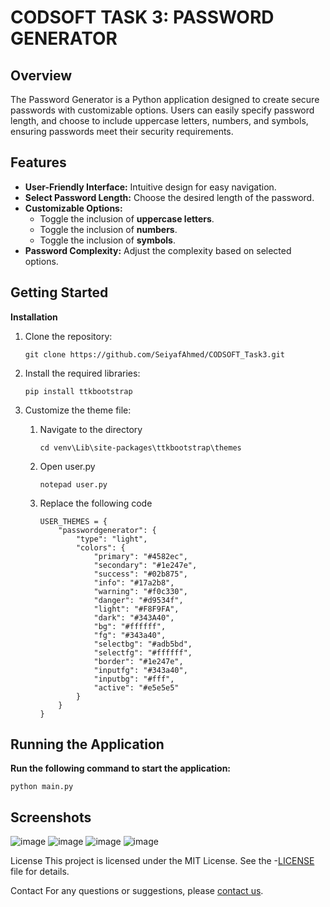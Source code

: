 # CODSOFT TASK 3: PASSWORD GENERATOR
## Overview
The Password Generator is a Python application designed to create secure passwords with customizable options. Users can easily specify password length, and choose to include uppercase letters, numbers, and symbols, ensuring passwords meet their security requirements.

## Features
* **User-Friendly Interface:** Intuitive design for easy navigation.
* **Select Password Length:** Choose the desired length of the password.
* **Customizable Options:**
    * Toggle the inclusion of **uppercase letters**.
    * Toggle the inclusion of **numbers**.
    * Toggle the inclusion of **symbols**.
* **Password Complexity:** Adjust the complexity based on selected options. 

## Getting Started

**Installation**

1. Clone the repository:
    ```
    git clone https://github.com/SeiyafAhmed/CODSOFT_Task3.git
    ```

2. Install the required libraries:
    ```
    pip install ttkbootstrap
    ```
3. Customize the theme file:
     1. Navigate to the directory
        
        ```
        cd venv\Lib\site-packages\ttkbootstrap\themes
        ```
     2. Open user.py
        ```
        notepad user.py
        ```
     3. Replace the following code
        ```
        USER_THEMES = {
            "passwordgenerator": {
                "type": "light",
                "colors": {
                    "primary": "#4582ec",
                    "secondary": "#1e247e",
                    "success": "#02b875",
                    "info": "#17a2b8",
                    "warning": "#f0c330",
                    "danger": "#d9534f",
                    "light": "#F8F9FA",
                    "dark": "#343A40",
                    "bg": "#ffffff",
                    "fg": "#343a40",
                    "selectbg": "#adb5bd",
                    "selectfg": "#ffffff",
                    "border": "#1e247e",
                    "inputfg": "#343a40",
                    "inputbg": "#fff",
                    "active": "#e5e5e5"
                }
            }
        }
        ```

## Running the Application
**Run the following command to start the application:**
```
python main.py
```


## Screenshots
![image](https://github.com/user-attachments/assets/0a66859e-225f-4c23-bcd6-4a3937a213dd)
![image](https://github.com/user-attachments/assets/7061c3ba-26e3-4705-9d68-127d44630ea8)
![image](https://github.com/user-attachments/assets/7e320395-d364-4414-905a-24b7bebb8478)
![image](https://github.com/user-attachments/assets/19d714f7-e3a0-4826-b34d-2a2fcb446ba3)


License
This project is licensed under the MIT License. See the -[LICENSE](https://github.com/SeiyafAhmed/CODSOFT_Task3/blob/main/LICENSE) file for details. 

Contact
For any questions or suggestions, please [contact us](mailto:seiyafahmed.ofc@gmail.com).
